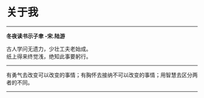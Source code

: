 # 关于我


---

**冬夜读书示子聿  -宋.陆游**

古人学问无遗力，少壮工夫老始成。<br/>
纸上得来终觉浅，绝知此事要躬行。

---

有勇气去改变可以改变的事情；有胸怀去接纳不可以改变的事情；用智慧去区分两者的不同。

---
